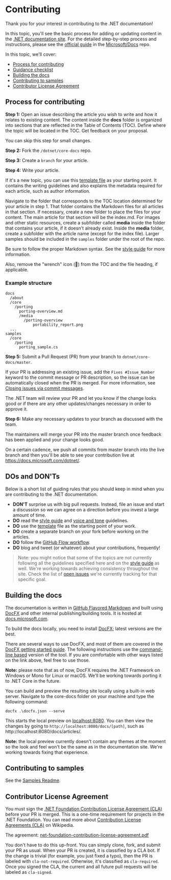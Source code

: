 Contributing
============

Thank you for your interest in contributing to the .NET documentation!

In this topic, you'll see the basic process for adding or updating content in the [.NET documentation site](https://docs.microsoft.com/dotnet). For the detailed step-by-step process and instructions, please see the [official guide](https://github.com/Microsoft/Docs/blob/master/readme.md) in the [Microsoft/Docs](https://github.com/Microsoft/Docs) repo.

In this topic, we'll cover: 

* [Process for contributing](#process-for-contributing) 
* [Guidance checklist](#guidance-checklist)
* [Building the docs](#building-the-docs)
* [Contributing to samples](#contributing-to-samples)
* [Contributor License Agreement](#contributor-license-agreement)

## Process for contributing

**Step 1:** Open an issue describing the article you wish to write and how it relates to existing content.
The content inside the **docs** folder is organized into sections that are reflected in the Table of Contents (TOC). Define where the topic will be located in the TOC. Get feedback on your proposal. 

You can skip this step for small changes.

**Step 2:** Fork the `/dotnet/core-docs` repo.

**Step 3:** Create a `branch` for your article.

**Step 4:** Write your article. 

If it's a new topic, you can use this [template file](template.md) as your starting point. It contains the writing guidelines and also explains the metadata required for each article, such as author information.

Navigate to the folder that corresponds to the TOC location determined for your article in step 1.
That folder contains the Markdown files for all articles in that section.
If necessary, create a new folder to place the files for your content. The main article for that section will be the index.md. 
For images and other static resources, create a subfolder called **media** inside the folder that contains your article, if it doesn't already exist. Inside the **media** folder, create a subfolder with the article name (except for the index file).
Larger samples should be included in the `samples` folder under the root of the repo.

Be sure to follow the proper Markdown syntax. See the [style guide](template.md) for more information.

Also, remove the "wrench" icon (🔧) from the TOC and the file heading, if applicable. 

### Example structure

    docs
      /about
      /core
        /porting
          porting-overview.md
          /media
            /porting-overview        
                portability_report.png
      ...
    samples
      /core
        /porting
          porting_sample.cs

**Step 5:** Submit a Pull Request (PR) from your branch to `dotnet/core-docs/master`.

If your PR is addressing an existing issue, add the `Fixes #Issue_Number` keyword to the commit message or PR description, so the issue can be automatically closed when the PR is merged. For more information, see [Closing issues via commit messages](https://help.github.com/articles/closing-issues-via-commit-messages/).

The .NET team will review your PR and let you know if the change looks good or if there are any other updates/changes necessary in order to approve it.

**Step 6:** Make any necessary updates to your branch as discussed with the team. 

The maintainers will merge your PR into the master branch once feedback has been applied and your change looks good. 

On a certain cadence, we push all commits from master branch into the live branch and then you'll be able to see your contribution live at https://docs.microsoft.com/dotnet/. 

## DOs and DON'Ts

Below is a short list of guiding rules that you should keep in mind when you are contributing to the .NET documentation.

- **DON'T** surprise us with big pull requests. Instead, file an issue and start a discussion so we can agree on a direction before you invest a large amount of time.
- **DO** read the [style guide](template.md) and [voice and tone](voice-tone.md) guidelines.
- **DO** use the [template](template.md) file as the starting point of your work.
- **DO** create a separate branch on your fork before working on the articles.
- **DO** follow the [GitHub Flow workflow](https://guides.github.com/introduction/flow/). 
- **DO** blog and tweet (or whatever) about your contributions, frequently!

> Note: you might notice that some of the topics are not currently following all the guidelines specified here and on the [style guide](template.md) as well. We're working towards achieving consistency throughout the site. Check the list of [open issues](https://github.com/dotnet/core-docs/issues?q=is%3Aissue+is%3Aopen+label%3Aguidelines-adherence) we're currently tracking for that specific goal. 

## Building the docs

The documentation is written in [GitHub Flavored Markdown](https://help.github.com/categories/writing-on-github/) and built using [DocFX](http://dotnet.github.io/docfx/) and other internal publishing/building tools. It is hosted at [docs.microsoft.com](https://docs.microsoft.com/dotnet). 

To build the docs locally, you need to install [DocFX](https://dotnet.github.io/docfx/); latest versions are the best.

There are several ways to use DocFX, and most of them are covered in the [DocFX getting started guide](https://dotnet.github.io/docfx/tutorial/docfx_getting_started.html). 
The following instructions use the [command-line based](https://dotnet.github.io/docfx/tutorial/docfx_getting_started.html#2-use-docfx-as-a-command-line-tool) version of the tool. 
If you are comfortable with other ways listed on the link above, feel free to use those. 

**Note:** please note that as of now, DocFX requires the .NET Framework on Windows or Mono for Linux or macOS. We'll be working towards porting it to .NET Core in the future. 

You can build and preview the resulting site locally using a built-in web server. Navigate to the core-docs folder on your machine and type the following command:

```
docfx .\docfx.json --serve
```
	
This starts the local preview on [localhost:8080](http://localhost:8080). You can then view the changes by going to `http://localhost:8080/docs/[path]`, such as http://localhost:8080/docs/articles/.

**Note:** the local preview currently doesn't contain any themes at the moment so the look and feel won't be the same as in the documentation site. We're working towards fixing that experience.

## Contributing to samples

See the [Samples Readme](https://github.com/dotnet/core-docs/blob/master/samples/README.md).

## Contributor License Agreement

You must sign the [.NET Foundation Contribution License Agreement (CLA)](http://cla2.dotnetfoundation.org) before your PR is merged. This is a one-time requirement for projects in the .NET Foundation. You can read more about [Contribution License Agreements (CLA)](http://en.wikipedia.org/wiki/Contributor_License_Agreement) on Wikipedia.

The agreement: [net-foundation-contribution-license-agreement.pdf](https://cla2.dotnetfoundation.org/cladoc/net-foundation-contribution-license-agreement.pdf)

You don't have to do this up-front. You can simply clone, fork, and submit your PR as usual. When your PR is created, it is classified by a CLA bot. If the change is trivial (for example, you just fixed a typo), then the PR is labeled with `cla-not-required`. Otherwise, it's classified as `cla-required`. Once you signed the CLA, the current and all future pull requests will be labeled as `cla-signed`.